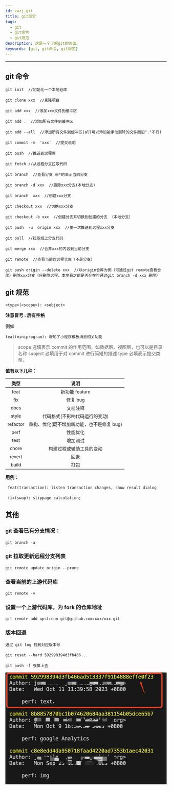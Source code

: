 ```yaml
---
id: zwzj_git
title: git部分
tags:
  - git
  - git命令
  - git规范
description: 这是一个了解git的页面。
keywords: [git, git命令, git规范]
---
```


---

## git 命令

```git
git init  //初始化一个本地仓库

git clone xxx  //克隆项目

git add xxx  //添加xxx文件到缓冲区

git add .  //添加所有文件到缓冲区

git add --all  //添加所有文件到缓冲区(all可以添加被手动删除的文件而加"."不行)

git commit -m  'xxx'  //提交说明

git push  //推送到远程库

git fetch //从远程分支拉取代码

git branch  //查看分支 带*的表示当前分支

git branch -d xxx  //删除xxx分支(本地分支)

git branch  xxx  //创建xxx分支

git checkout xxx  //切换xxx分支

git checkout -b xxx  //创建分支并切换到创建的分支 （本地分支）

git push  -u  origin xxx  //第一次推送到远程xxx分支

git pull  //拉取线上分支代码

git merge xxx  //合并xxx的内容到当前分支

git remote  //查看当前的远程仓库（不是分支）

git push origin --delete xxx  //以origin仓库为例（可通过git remote查看仓库）删除xxx分支（只删除远程，本地看之前是否存在可通过git branch -d xxx 删除）
```

## git 规范

```
<type>(<scope>): <subject>
```

**注意冒号 : 后有空格**

例如

```
feat(miniprogram): 增加了小程序模板消息相关功能
```

> scope 选填表示 commit 的作用范围，如数据层、视图层，也可以是目录名称 subject 必填用于对 commit 进行简短的描述 type 必填表示提交类型。

**值有以下几种：**

|   类型   |                    说明                    |
| :------: | :----------------------------------------: |
|   feat   |               新功能 feature               |
|   fix    |                  修复 bug                  |
|   docs   |                  文档注释                  |
|  style   |       代码格式(不影响代码运行的变动)       |
| refactor | 重构、优化(既不增加新功能，也不是修复 bug) |
|   perf   |                  性能优化                  |
|   test   |                  增加测试                  |
|  chore   |          构建过程或辅助工具的变动          |
|  revert  |                    回退                    |
|  build   |                    打包                    |

**用例：**

```
 feat(transaction): listen transaction changes, show result dialog

 fix(swap): slippage calculation;
```

## 其他

### git 查看已有分支情况：

```git
git branch -a
```

### git 拉取更新远程分支列表

```git
git remote update origin --prune
```

### 查看当前的上游代码库

```git
git remote -v
```

### 设置一个上游代码库，为 fork 的仓库地址

```git
git remote add upstream git@github.com:xxx/xxx.git
```

### 版本回退

```git
通过 git log 找到对应版本号

git reset --hard 592998394d3fb466...

git push -f 强推上去

```

![Alt text](image/git.png)
